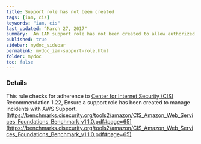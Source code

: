 ```yaml
---
title: Support role has not been created
tags: [iam, cis]
keywords: "iam, cis"
last_updated: “March 27, 2017"
summary:  An IAM support role has not been created to allow authorized users to manage incidents with AWS Support
published: true
sidebar: mydoc_sidebar
permalink: mydoc_iam-support-role.html
folder: mydoc
toc: false
---
```


### Details  
This rule checks for adherence to [Center for Internet Security (CIS)](https://www.cisecurity.org/) Recommendation 1.22, Ensure a support role has been created to manage incidents with AWS Support. [https://benchmarks.cisecurity.org/tools2/amazon/CIS_Amazon_Web_Services_Foundations_Benchmark_v1.1.0.pdf#page=65](https://benchmarks.cisecurity.org/tools2/amazon/CIS_Amazon_Web_Services_Foundations_Benchmark_v1.1.0.pdf#page=65) 
